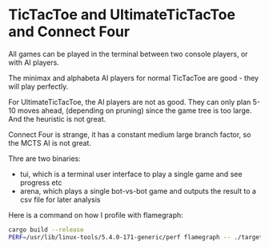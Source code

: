 TicTacToe and UltimateTicTacToe and Connect Four
================================================

All games can be played in the terminal between two console players, or with AI players.

The minimax and alphabeta AI players for normal TicTacToe are good - they will play perfectly.

For UltimateTicTacToe, the AI players are not as good. They can only plan 5-10 moves ahead, (depending on pruning) since the game tree is too large. And the heuristic is not great.

Connect Four is strange, it has a constant medium large branch factor, so the MCTS AI is not great.

Thre are two binaries:
- tui, which is a terminal user interface to play a single game and see progress etc
- arena, which plays a single bot-vs-bot game and outputs the result to a csv file for later analysis


Here is a command on how I profile with flamegraph:
```bash
cargo build --release
PERF=/usr/lib/linux-tools/5.4.0-171-generic/perf flamegraph -- ./target/release/arena c4 run --player2 minimax4 --player1 mcts3
```